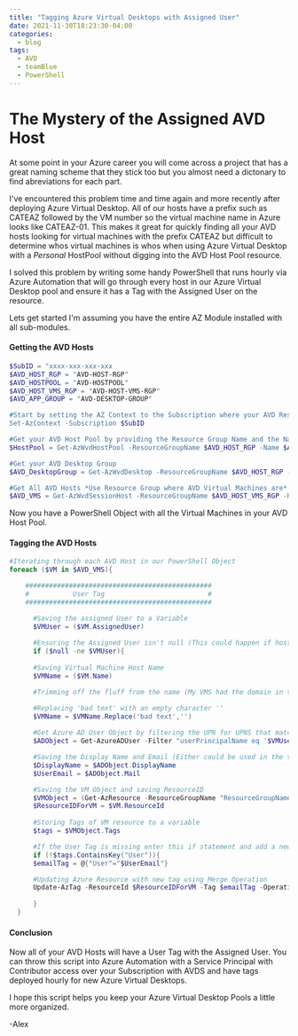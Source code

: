 ```yaml
---
title: "Tagging Azure Virtual Desktops with Assigned User"
date: 2021-11-30T18:23:30-04:00
categories:
  - blog
tags:
  - AVD
  - teamBlue
  - PowerShell
---
```


# The Mystery of the Assigned AVD Host 

At some point in your Azure career you will come across a project that has a great naming scheme that they stick too but you almost need a dictonary to find abreviations for each part.

I've encountered this problem time and time again and more recently after deploying Azure Virtual Desktop. All of our hosts have a prefix such as CATEAZ followed by the VM number so the virtual machine name in Azure looks like CATEAZ-01. This makes it great for quickly finding all your AVD hosts looking for virtual machines with the prefix CATEAZ but difficult to determine whos virtual machines is whos when using Azure Virtual Desktop with a *Personal* HostPool without digging into the AVD Host Pool resource.

I solved this problem by writing some handy PowerShell that runs hourly via Azure Automation that will go through every host in our Azure Virtual Desktop pool and ensure it has a Tag with the Assigned User on the resource.

Lets get started I'm assuming you have the entire AZ Module installed with all sub-modules.

#### Getting the AVD Hosts

``` powershell
$SubID = "xxxx-xxx-xxx-xxx
$AVD_HOST_RGP = "AVD-HOST-RGP"
$AVD_HOSTPOOL = "AVD-HOSTPOOL"
$AVD_HOST_VMS_RGP = "AVD-HOST-VMS-RGP"
$AVD_APP_GROUP = "AVD-DESKTOP-GROUP"

#Start by setting the AZ Context to the Subscription where your AVD Resources are
Set-AzContext -Subscription $SubID

#Get your AVD Host Pool by providing the Resource Group Name and the Name of the HostPool
$HostPool = Get-AzWvdHostPool -ResourceGroupName $AVD_HOST_RGP -Name $AVD_HOSTPOOL

#Get your AVD Desktop Group 
$AVD_DesktopGroup = Get-AzWvdDesktop -ResourceGroupName $AVD_HOST_RGP -ApplicationGroupName $AVD_APP_GROUP

#Get All AVD Hosts *Use Resource Group where AVD Virtual Machines are*
$AVD_VMS = Get-AzWvdSessionHost -ResourceGroupName $AVD_HOST_VMS_RGP -HostPoolName $AVD_HOSTPOOL
```

Now you have a PowerShell Object with all the Virtual Machines in your AVD Host Pool. 

#### Tagging the AVD Hosts

``` powershell
#Iterating through each AVD Host in our PowerShell Object
foreach ($VM in $AVD_VMS){

    ###############################################
    #           User Tag                          #
    ###############################################

      #Saving the assigned User to a Variable
      $VMUser = ($VM.AssignedUser)
     
      #Ensuring the Assigned User isn't null (This could happen if host is unassigned)
      if ($null -ne $VMUser){
      
      #Saving Virtual Machine Host Name
      $VMName = ($VM.Name)

      #Trimming off the fluff from the name (My VMS had the domain in the name. I'm removing the uncessary text to get exactly what the name is in Azure Portal.)

      #Replacing 'bad text' with an empty character ''
      $VMName = $VMName.Replace('bad text','')
      
      #Get Azure AD User Object by filtering the UPN for UPNS that match the VM Assigned User
      $ADObject = Get-AzureADUser -Filter "userPrincipalName eq '$VMUser'"

      #Saving the Display Name and Email (Either could be used in the tag)
      $DisplayName = $ADObject.DisplayName
      $UserEmail = $ADObject.Mail

      #Saving the VM Object and saving ResourceID
      $VMObject = (Get-AzResource -ResourceGroupName "ResourceGroupName" -Name $VMName)
      $ResourceIDForVM = $VM.ResourceId
 
      #Storing Tags of VM resource to a variable
      $tags = $VMObject.Tags

      #If the User Tag is missing enter this if statement and add a new User Tag with User Email as the value
      if (!$tags.ContainsKey("User")){
      $emailTag = @{"User"="$UserEmail"}

      #Updating Azure Resource with new tag using Merge Operation
      Update-AzTag -ResourceId $ResourceIDForVM -Tag $emailTag -Operation Merge
      
      }
  }

```

#### Conclusion

Now all of your AVD Hosts will have a User Tag with the Assigned User. You can throw this script into Azure Automation with a Service Principal with Contributor access over your Subscription with AVDS and have tags deployed hourly for new Azure Virtual Desktops.

I hope this script helps you keep your Azure Virtual Desktop Pools a little more organized.

-Alex

